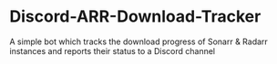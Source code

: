 # Discord-ARR-Download-Tracker
A simple bot which tracks the download progress of Sonarr &amp; Radarr instances and reports their status to a Discord channel
